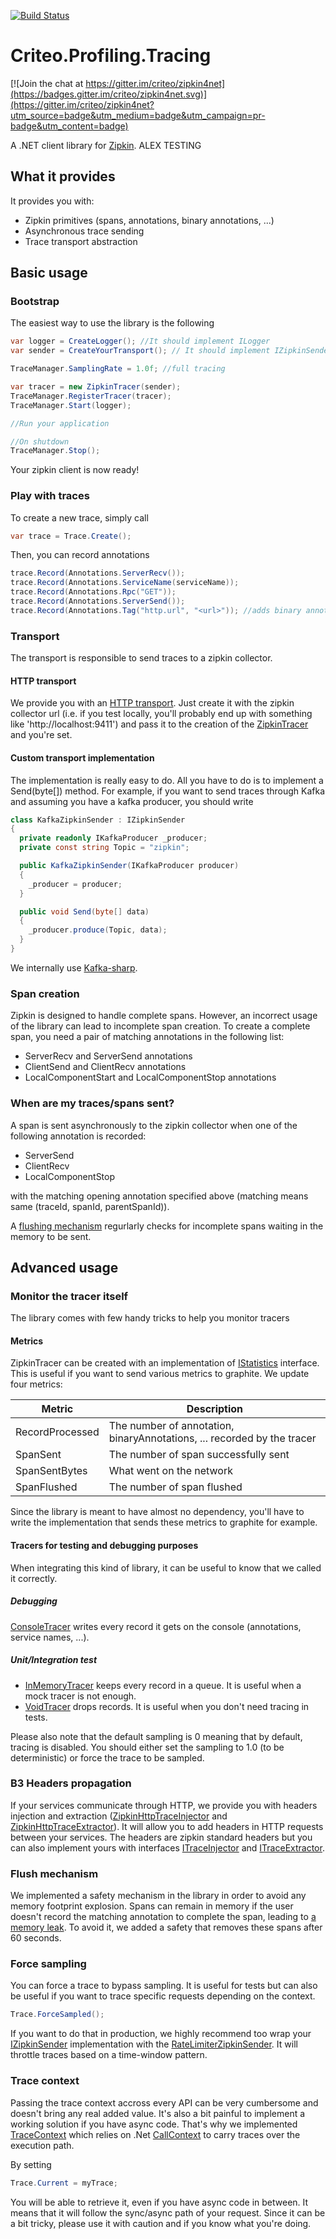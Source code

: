 [![Build Status](https://travis-ci.org/criteo/zipkin4net.svg?branch=master)](https://travis-ci.org/criteo/zipkin4net)
# Criteo.Profiling.Tracing

[![Join the chat at https://gitter.im/criteo/zipkin4net](https://badges.gitter.im/criteo/zipkin4net.svg)](https://gitter.im/criteo/zipkin4net?utm_source=badge&utm_medium=badge&utm_campaign=pr-badge&utm_content=badge)

A .NET client library for [Zipkin](http://zipkin.io).
ALEX TESTING
## What it provides

It provides you with:
- Zipkin primitives (spans, annotations, binary annotations, ...)
- Asynchronous trace sending
- Trace transport abstraction

## Basic usage

### Bootstrap

The easiest way to use the library is the following

```csharp
var logger = CreateLogger(); //It should implement ILogger
var sender = CreateYourTransport(); // It should implement IZipkinSender

TraceManager.SamplingRate = 1.0f; //full tracing

var tracer = new ZipkinTracer(sender);
TraceManager.RegisterTracer(tracer);
TraceManager.Start(logger);

//Run your application

//On shutdown
TraceManager.Stop();
```

Your zipkin client is now ready!

### Play with traces

To create a new trace, simply call

```csharp
var trace = Trace.Create();
```

Then, you can record annotations

```csharp
trace.Record(Annotations.ServerRecv());
trace.Record(Annotations.ServiceName(serviceName));
trace.Record(Annotations.Rpc("GET"));
trace.Record(Annotations.ServerSend());
trace.Record(Annotations.Tag("http.url", "<url>")); //adds binary annotation
```

### Transport

The transport is responsible to send traces to a zipkin collector.

#### HTTP transport

We provide you with an [HTTP transport](zipkin4net/Criteo.Profiling.Tracing/Transport/Http/HttpZipkinSender.cs). Just create it with the zipkin collector url (i.e. if you test locally, you'll probably end up with something like 'http://localhost:9411') and pass it to the creation of the [ZipkinTracer](zipkin4net/Criteo.Profiling.Tracing/Tracers/Zipkin/ZipkinTracer.cs) and you're set.

#### Custom transport implementation

The implementation is really easy to do. All you have to do is to implement a Send(byte[]) method.
For example, if you want to send traces through Kafka and assuming you have a kafka producer, you should write

```csharp
class KafkaZipkinSender : IZipkinSender
{
  private readonly IKafkaProducer _producer;
  private const string Topic = "zipkin";

  public KafkaZipkinSender(IKafkaProducer producer)
  {
    _producer = producer;
  }

  public void Send(byte[] data)
  {
    _producer.produce(Topic, data);
  }
}
```

We internally use [Kafka-sharp](https://github.com/criteo/kafka-sharp).

### Span creation

Zipkin is designed to handle complete spans. However, an incorrect usage of the library can lead to incomplete span creation. To create a complete span, you need a pair of matching annotations in the following list:

- ServerRecv and ServerSend annotations
- ClientSend and ClientRecv annotations
- LocalComponentStart and LocalComponentStop annotations

### When are my traces/spans sent?

A span is sent asynchronously to the zipkin collector when one of the following annotation is recorded:
- ServerSend
- ClientRecv
- LocalComponentStop

with the matching opening annotation specified above (matching means same (traceId, spanId, parentSpanId)).

A [flushing mechanism](#flush-mechanism) regurlarly checks for incomplete spans waiting in the memory to be sent.

## Advanced usage

### Monitor the tracer itself

The library comes with few handy tricks to help you monitor tracers

#### Metrics

ZipkinTracer can be created with an implementation of [IStatistics](zipkin4net/Criteo.Profiling.Tracing/Tracers/Zipkin/Statistics.cs) interface. This is useful if you want to send various metrics to graphite.
We update four metrics:

| Metric          | Description                                                             |
| --------------- | ----------------------------------------------------------------------- |
| RecordProcessed | The number of annotation, binaryAnnotations, ... recorded by the tracer |
| SpanSent        | The number of span successfully sent                                    |
| SpanSentBytes   | What went on the network                                                |
| SpanFlushed     | The number of span flushed                                              |

Since the library is meant to have almost no dependency, you'll have to write the implementation that sends these metrics to graphite for example.

#### Tracers for testing and debugging purposes

When integrating this kind of library, it can be useful to know that we called it correctly.

##### Debugging

[ConsoleTracer](zipkin4net/Criteo.Profiling.Tracing/Tracers/ConsoleTracer.cs) writes every record it gets on the console (annotations, service names, ...).

##### Unit/Integration test

- [InMemoryTracer](zipkin4net/Criteo.Profiling.Tracing/Tracers/InMemoryTracer.cs) keeps every record in a queue. It is useful when a mock tracer is not enough.
- [VoidTracer](zipkin4net/Criteo.Profiling.Tracing/Tracers/VoidTracer.cs) drops records. It is useful when you don't need tracing in tests.

Please also note that the default sampling is 0 meaning that by default, tracing is disabled. You should either set the sampling to 1.0 (to be deterministic) or force the trace to be sampled.

### B3 Headers propagation

If your services communicate through HTTP, we provide you with headers injection and extraction ([ZipkinHttpTraceInjector](zipkin4net/Criteo.Profiling.Tracing/Transport/ZipkinHttpTraceInjector.cs) and [ZipkinHttpTraceExtractor](zipkin4net/Criteo.Profiling.Tracing/Transport/ZipkinHttpTraceExtractor.cs)). It will allow you to add headers in HTTP requests between your services.
The headers are zipkin standard headers but you can also implement yours with interfaces [ITraceInjector](zipkin4net/Criteo.Profiling.Tracing/Transport/ITraceInjector.cs) and [ITraceExtractor](zipkin4net/Criteo.Profiling.Tracing/Transport/ITraceExtractor.cs).

### Flush mechanism

We implemented a safety mechanism in the library in order to avoid any memory footprint explosion. Spans can remain in memory if the user doesn't record the matching annotation to complete the span, leading to [a memory leak](#span-creation). To avoid it, we added a safety that removes these spans after 60 seconds.

### Force sampling

You can force a trace to bypass sampling. It is useful for tests but can also be useful if you want to trace specific requests depending on the context.

```csharp
Trace.ForceSampled();
```

If you want to do that in production, we highly recommend too wrap your [IZipkinSender](zipin4net/Criteo.Profiling.Tracing/Tracers/Zipkin/IZipkinSender.cs) implementation with the [RateLimiterZipkinSender](zipkin4net/Criteo.Profiling.Tracing/Tracers/Zipkin/RateLimiterZipkinSender.cs). It will throttle traces based on a time-window pattern.

### Trace context

Passing the trace context accross every API can be very cumbersome and doesn't bring any real added value. It's also a bit painful to implement a working solution if you have async code. That's why we implemented [TraceContext](zipkin4net/Criteo.Profiling.Tracing/TraceContext.cs) which relies on .Net [CallContext](https://msdn.microsoft.com/fr-fr/library/system.runtime.remoting.messaging.callcontext(v=vs.110).aspx) to carry traces over the execution path.

By setting

```csharp
Trace.Current = myTrace;
```

You will be able to retrieve it, even if you have async code in between. It means that it will follow the sync/async path of your request.
Since it can be a bit tricky, please use it with caution and if you know what you're doing.
